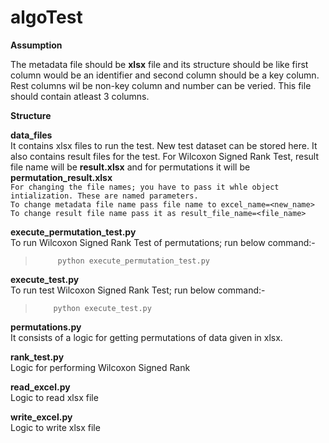 # algoTest

**Assumption**<br/>

The metadata file should be **xlsx** file and its structure should be like first column would be an identifier and second column should be a key column. Rest columns wil be non-key column and number can be veried. This file should contain atleast 3 columns.<br/>

**Structure**<br/>

**data_files**<br/>
     It contains xlsx files to run the test. New test dataset can be stored here. It also contains result files for the test.
     For Wilcoxon Signed Rank Test, result file name will be **result.xlsx** and for permutations it will be **permutation_result.xlsx**<br/>
     `For changing the file names; you have to pass it whle object intialization. These are named parameters.`<br/>
     `To change metadata file name pass file name to excel_name=<new_name>`<br>
     `To change result file name pass it as result_file_name=<file_name>`

**execute_permutation_test.py**<br/>
     To run Wilcoxon Signed Rank Test of permutations; run below command:-<br/>
>          python execute_permutation_test.py

**execute_test.py**<br/>
     To run test Wilcoxon Signed Rank Test; run below command:-<br/>
>         python execute_test.py

**permutations.py**<br/>
     It consists of a logic for getting permutations of data given in xlsx.

**rank_test.py**<br/>
     Logic for performing Wilcoxon Signed Rank         

**read_excel.py**<br/>
     Logic to read xlsx file         

**write_excel.py**<br/>
     Logic to write xlsx file
